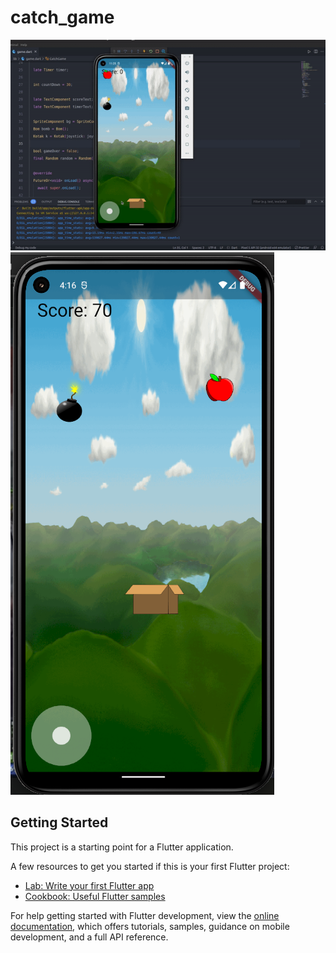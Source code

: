 # catch_game

<div>
<img src="https://github.com/pepega90/catch_game/blob/main/preview.gif" />
<img src="https://github.com/pepega90/catch_game/blob/main/screenshot/1.png" />
<div/>


## Getting Started

This project is a starting point for a Flutter application.

A few resources to get you started if this is your first Flutter project:

- [Lab: Write your first Flutter app](https://docs.flutter.dev/get-started/codelab)
- [Cookbook: Useful Flutter samples](https://docs.flutter.dev/cookbook)

For help getting started with Flutter development, view the
[online documentation](https://docs.flutter.dev/), which offers tutorials,
samples, guidance on mobile development, and a full API reference.
